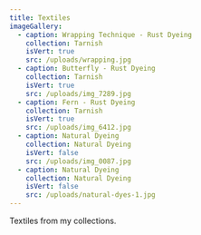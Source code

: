 ```yaml
---
title: Textiles
imageGallery:
  - caption: Wrapping Technique - Rust Dyeing
    collection: Tarnish
    isVert: true
    src: /uploads/wrapping.jpg
  - caption: Butterfly - Rust Dyeing
    collection: Tarnish
    isVert: true
    src: /uploads/img_7289.jpg
  - caption: Fern - Rust Dyeing
    collection: Tarnish
    isVert: true
    src: /uploads/img_6412.jpg
  - caption: Natural Dyeing
    collection: Natural Dyeing
    isVert: false
    src: /uploads/img_0087.jpg
  - caption: Natural Dyeing
    collection: Natural Dyeing
    isVert: false
    src: /uploads/natural-dyes-1.jpg
---
```

Textiles from my collections. 
